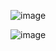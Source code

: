 

![image](https://github.com/user-attachments/assets/fa7931fe-7062-45e6-a82e-edb5b9dea2a9)

![image](https://github.com/user-attachments/assets/a6f99af8-102b-4391-986d-1a33fa85f2b4)
